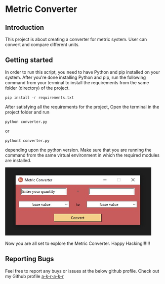 # Metric Converter

## Introduction
This project is about creating a converter for metric system. User can convert and compare different units.


## Getting started
In order to run this script, you need to have Python and pip installed on your system. After you're done installing Python and pip, run the following command from your terminal to install the requirements from the same folder (directory) of the project.
```
pip install -r requirements.txt
```

After satisfying all the requirements for the project, Open the terminal in the project folder and run
```
python converter.py
```
or
```
python3 converter.py
```
depending upon the python version. Make sure that you are running the command from the same virtual environment in which the required modules are installed.


![Demo pic of Metric Converter by akr](resources/images/akr_demo.jpg)

Now you are all set to explore the Metric Converter. Happy Hacking!!!!!!


## Reporting Bugs
Feel free to report any buys or issues at the below github profile.
Check out my Github profile [a-k-r-a-k-r](https://github.com/a-k-r-a-k-r)